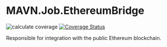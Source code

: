 # MAVN.Job.EthereumBridge

![calculate coverage](https://github.com/OpenMAVN/MAVN.Job.EthereumBridge/workflows/calculate%20coverage/badge.svg)
[![Coverage Status](https://coveralls.io/repos/github/OpenMAVN/MAVN.Job.EthereumBridge/badge.svg?branch=master)](https://coveralls.io/github/OpenMAVN/MAVN.Job.EthereumBridge?branch=master)

Responsible for integration with the public Ethereum blockchain.
